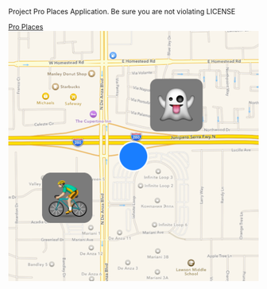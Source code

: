 Project Pro Places Application. Be sure you are not violating LICENSE

[Pro Places ![Pro Places](https://raw.githubusercontent.com/famer/Pro-Places/public/Artwork/Icons/Icon_1024_3.png)](https://itunes.apple.com/us/app/pro-places/id948166579)


